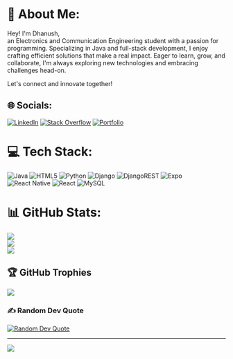 # 🙋 About Me:
Hey! I'm Dhanush,<br> an Electronics and Communication Engineering student with a passion for programming. Specializing in Java and full-stack development, I enjoy crafting efficient solutions that make a real impact. Eager to learn, grow, and collaborate, I'm always exploring new technologies and embracing challenges head-on.

Let's connect and innovate together!


## 🌐 Socials:
[![LinkedIn](https://img.shields.io/badge/LinkedIn-%230077B5.svg?logo=linkedin&logoColor=white)](https://www.linkedin.com/in/dhanushr2004/) [![Stack Overflow](https://img.shields.io/badge/Stack%20Overflow-%23FE7A16.svg?logo=stack-overflow&logoColor=white)](https://stackoverflow.com/users/24230978/dhanush-r) [![Portfolio](https://img.shields.io/badge/Portfolio-Website-%230077B5.svg)](https://dhanush-r0119.github.io/Personal-Portfolio/)





# 💻 Tech Stack:
![Java](https://img.shields.io/badge/java-%23ED8B00.svg?style=for-the-badge&logo=openjdk&logoColor=white) ![HTML5](https://img.shields.io/badge/html5-%23E34F26.svg?style=for-the-badge&logo=html5&logoColor=white) ![Python](https://img.shields.io/badge/python-3670A0?style=for-the-badge&logo=python&logoColor=ffdd54) ![Django](https://img.shields.io/badge/django-%23092E20.svg?style=for-the-badge&logo=django&logoColor=white) ![DjangoREST](https://img.shields.io/badge/DJANGO-REST-ff1709?style=for-the-badge&logo=django&logoColor=white&color=ff1709&labelColor=gray) ![Expo](https://img.shields.io/badge/expo-1C1E24?style=for-the-badge&logo=expo&logoColor=#D04A37)  ![React Native](https://img.shields.io/badge/react_native-%2320232a.svg?style=for-the-badge&logo=react&logoColor=%2361DAFB) ![React](https://img.shields.io/badge/react-%2320232a.svg?style=for-the-badge&logo=react&logoColor=%2361DAFB) ![MySQL](https://img.shields.io/badge/mysql-%2300000f.svg?style=for-the-badge&logo=mysql&logoColor=white) 
# 📊 GitHub Stats:
![](https://github-readme-stats.vercel.app/api?username=dhanush-r0119&theme=dark&hide_border=false&include_all_commits=true&count_private=true)<br/>
![](https://github-readme-streak-stats.herokuapp.com/?user=dhanush-r0119&theme=dark&hide_border=false)<br/>
![](https://github-readme-stats.vercel.app/api/top-langs/?username=dhanush-r0119&theme=dark&hide_border=false&include_all_commits=true&count_private=true&layout=compact)

## 🏆 GitHub Trophies
![](https://github-profile-trophy.vercel.app/?username=dhanush-r0119&theme=radical&no-frame=false&no-bg=true&margin-w=4)

### ✍️ Random Dev Quote
<!--![](https://quotes-github-readme.vercel.app/api?type=horizontal&theme=radical)-->
[![Random Dev Quote](https://quotes-github-readme.vercel.app/api?type=horizontal&theme=radical)](https://quotes-github-readme.vercel.app/)


---
[![](https://visitcount.itsvg.in/api?id=dhanush-r0119&icon=0&color=0)](https://visitcount.itsvg.in)



<!-- Proudly created with GPRM ( https://gprm.itsvg.in ) -->
